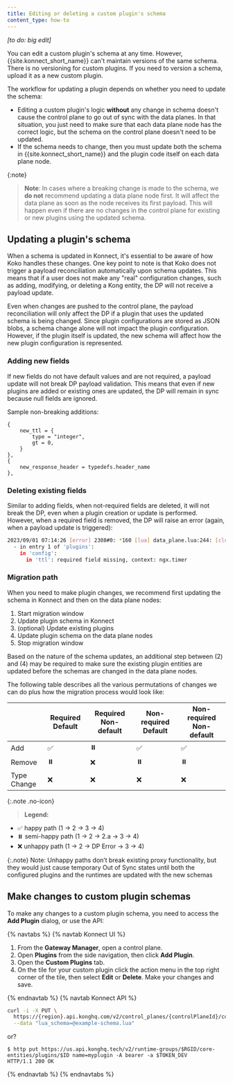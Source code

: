 ```yaml
---
title: Editing or deleting a custom plugin's schema
content_type: how-to
---
```


_[to do: big edit]_

You can edit a custom plugin's schema at any time. However, {{site.konnect_short_name}} can't maintain versions of the same schema. There is no versioning for custom plugins. 
If you need to version a schema, upload it as a new custom plugin.

The workflow for updating a plugin depends on whether you need to update the schema:
* Editing a custom plugin's logic **without** any change in schema doesn't cause the control plane to go out of sync with the data planes. In that situation, you just need to make sure that each data plane node has the correct logic, but the schema on the control plane doesn't need to be updated.
* If the schema needs to change, then you must update both the schema in {{site.konnect_short_name}} and the plugin code itself on each data plane node.

{:note}
> **Note**: In cases where a breaking change is made to the schema, we **do not** recommend updating a data plane node first. It will affect the data plane as soon as the node receives its first payload. This will happen even if there are no changes in the control plane for existing or new plugins using the updated schema. 

## Updating a plugin's schema

When a schema is updated in Konnect, it's essential to be aware of how Koko handles these changes. One key point to note is that Koko does not trigger a payload reconciliation automatically upon schema updates. This means that if a user does not make any "real" configuration changes, such as adding, modifying, or deleting a Kong entity, the DP will not receive a payload update.

Even when changes are pushed to the control plane, the payload reconciliation will only affect the DP if a plugin that uses the updated schema is being changed. Since plugin configurations are stored as JSON blobs, a schema change alone will not impact the plugin configuration. However, if the plugin itself is updated, the new schema will affect how the new plugin configuration is represented.

### Adding new fields

If new fields do not have default values and are not required, a payload update will not break DP payload validation. This means that even if new plugins are added or existing ones are updated, the DP will remain in sync because null fields are ignored.

Sample non-breaking additions:
```
{ 
    new_ttl = {
        type = "integer",
        gt = 0,
    }
},
{ 
    new_response_header = typedefs.header_name 
},
```

### Deleting existing fields

Similar to adding fields, when not-required fields are deleted, it will not break the DP, even when a plugin creation or update is performed. However, when a required field is removed, the DP will raise an error (again, when a payload update is triggered):

```sh
2023/09/01 07:14:26 [error] 2308#0: *160 [lua] data_plane.lua:244: [clustering] unable to update running config: bad config received from control plane in 'plugins':
  - in entry 1 of 'plugins':
    in 'config':
      in 'ttl': required field missing, context: ngx.timer
```

### Migration path

When you need to make plugin changes, we recommend first updating the schema in Konnect and 
then on the data plane nodes:
1. Start migration window 
1. Update plugin schema in Konnect
1. (optional) Update existing plugins
1. Update plugin schema on the data plane nodes
1. Stop migration window

Based on the nature of the schema updates, an additional step between (2) and (4) may be required to make sure the existing plugin entities are updated before the schemas are changed in the data plane nodes.

The following table describes all the various permutations of changes we can do plus how the migration process would look like:

| | Required Default | Required Non-default | Non-required Default | Non-required Non-default |
|--|--|--|--|--|
| Add | ✅ | ⏸️ | ✅ | ✅ |
| Remove | ⏸️ | ❌ | ⏸️ | ⏸️ |
| Type Change | ❌ | ❌ | ❌ | ❌ |

{:.note .no-icon}
> **Legend:**
* ✅ happy path (1 →  2 →  3 →  4)
* ⏸️ semi-happy path (1 →  2 → 2.a →  3 →  4)
* ❌ unhappy path (1 →  2 → DP Error →  3 →  4)


{:.note}
Note: Unhappy paths don’t break existing proxy functionality, but they would just cause temporary Out of Sync states until both the configured plugins and the runtimes are updated with the new schemas 

<!-- 
## Deleting custom plugins

You can delete a custom plugin schema from {{site.konnect_short_name}} without deleting the custom plugin modules from the data plane nodes. This won't cause any sync issues, however, you won't be able to manage the plugin's configuration anymore. -->

## Make changes to custom plugin schemas
To make any changes to a custom plugin schema, you need to access the **Add Plugin** dialog, or use the API:

{% navtabs %}
{% navtab Konnect UI %}

1. From the **Gateway Manager**, open a control plane.
1. Open **Plugins** from the side navigation, then click **Add Plugin**.
1. Open the **Custom Plugins** tab.
1. On the tile for your custom plugin click the action menu in the top right corner of the tile, then select **Edit** or **Delete**. Make your changes and save.

{% endnavtab %}
{% navtab Konnect API %}

```sh
curl -i -X PUT \
  https://{region}.api.konghq.com/v2/control_planes/{controlPlaneId}/core-entities/plugin-schemas/{customPluginName|Id} \
  --data "lua_schema=@example-schema.lua"
```
or?
```
$ http put https://us.api.konghq.tech/v2/runtime-groups/$RGID/core-entities/plugins/$ID name=myplugin -A bearer -a $TOKEN_DEV
HTTP/1.1 200 OK
```


{% endnavtab %}
{% endnavtabs %}